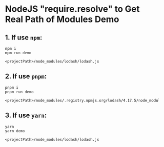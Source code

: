 NodeJS "require.resolve" to Get Real Path of Modules Demo
=========================================================

## 1. If use `npm`:

```
npm i
npm run demo
```

```
<projectPath>/node_modules/lodash/lodash.js
```

## 2. If use `pnpm`:

```
pnpm i
pnpm run demo
```

```
<projectPath>/node_modules/.registry.npmjs.org/lodash/4.17.5/node_modules/lodash/lodash.js
```

## 3. If use `yarn`:

```
yarn
yarn demo
```

```
<projectPath>/node_modules/lodash/lodash.js
```
